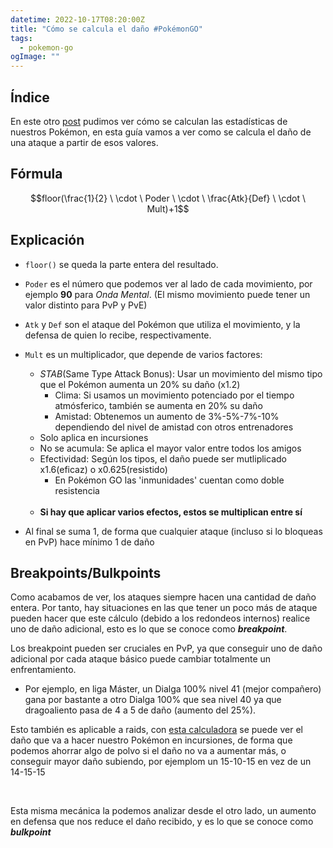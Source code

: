 ```yaml
---
datetime: 2022-10-17T08:20:00Z
title: "Cómo se calcula el daño #PokémonGO"
tags:
  - pokemon-go
ogImage: ""
---
```


## Índice

En este otro [post](/posts/pokemon-stat-mechanics.html) pudimos ver cómo se calculan las estadísticas de nuestros Pokémon, en esta guía vamos a ver como se calcula el daño de una ataque a partir de esos valores.

## Fórmula

$$floor(\frac{1}{2} \ \cdot \ Poder \ \cdot \ \frac{Atk}{Def} \ \cdot \ Mult)+1$$

## Explicación
 - `floor()` se queda la parte entera del resultado.
 - `Poder` es el número que podemos ver al lado de cada movimiento, por ejemplo **90** para *Onda Mental*. (El mismo movimiento puede tener un valor distinto para PvP y PvE)
 - `Atk` y `Def` son el ataque del Pokémon que utiliza el movimiento, y la defensa de quien lo recibe, respectivamente.
 - `Mult` es un multiplicador, que depende de varios factores:
   - *STAB*(Same Type Attack Bonus): Usar un movimiento del mismo tipo que el Pokémon aumenta un 20% su daño (x1.2)
     - Clima: Si usamos un movimiento potenciado por el tiempo atmósferico, también se aumenta en 20% su daño
     - Amistad: Obtenemos un aumento de 3%-5%-7%-10% dependiendo del nivel de amistad con otros entrenadores
   - Solo aplica en incursiones
   - No se acumula: Se aplica el mayor valor entre todos los amigos
   - Efectividad: Según los tipos, el daño puede ser mutliplicado x1.6(eficaz) o x0.625(resistido)
     - En Pokémon GO las 'inmunidades' cuentan como doble resistencia

    <br />

   - **Si hay que aplicar varios efectos, estos se multiplican entre sí** 
 - Al final se suma 1, de forma que cualquier ataque (incluso si lo bloqueas en PvP) hace mínimo 1 de daño

## Breakpoints/Bulkpoints
Como acabamos de ver, los ataques siempre hacen una cantidad de daño entera. Por tanto, hay situaciones en las que tener un poco más de ataque pueden hacer que este cálculo (debido a los redondeos internos) realice uno de daño adicional, esto es lo que se conoce como ***breakpoint***.

Los breakpoint pueden ser cruciales en PvP, ya que conseguir uno de daño adicional por cada ataque básico puede cambiar totalmente un enfrentamiento.
 - Por ejemplo, en liga Máster, un Dialga 100% nivel 41 (mejor compañero) gana por bastante a otro Dialga 100% que sea nivel 40 ya que dragoaliento pasa de 4 a 5 de daño (aumento del 25%).

Esto también es aplicable a raids, con [esta calculadora](https://gamepress.gg/pokemongo/breakpoint-calculator) se puede ver el daño que va a hacer nuestro Pokémon en incursiones, de forma que podemos ahorrar algo de polvo si el daño no va a aumentar más, o conseguir mayor daño subiendo, por ejemplom un 15-10-15 en vez de un 14-15-15

<br />

Esta misma mecánica la podemos analizar desde el otro lado, un aumento en defensa que nos reduce el daño recibido, y es lo que se conoce como ***bulkpoint***